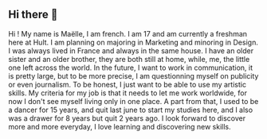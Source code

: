 ## Hi there 👋
Hi ! My name is Maëlle, I am french. I am 17 and am currently a freshman here at Hult. I am planning on majoring in Marketing and minoring in Design. I was always lived in France and always in the same house. I have an older sister and an older brother, they are both still at home, while, me, the little one left across the world. In the future, I want to work in communication, it is pretty large, but to be more precise, I am questionning myself on publicity or even journalism. To be honest, I just want to be able to use my artistic skills. My criteria for my job is that it needs to let me work worldwide, for now I don't see myself living only in one place. A part from that, I used to be a dancer for 15 years, and quit last june to start my studies here, and I also was a drawer for 8 years but quit 2 years ago. 
I look forward to discover more and more everyday, I love learning and discovering new skills. 

<!--
**maellecll/maellecll** is a ✨ _special_ ✨ repository because its `README.md` (this file) appears on your GitHub profile.

Here are some ideas to get you started:

- 🔭 I’m currently working on ...
- 🌱 I’m currently learning ...
- 👯 I’m looking to collaborate on ...
- 🤔 I’m looking for help with ...
- 💬 Ask me about ...
- 📫 How to reach me: ...
- 😄 Pronouns: ...
- ⚡ Fun fact: ...
-->
